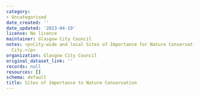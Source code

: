 ```yaml
---
category:
- Uncategorised
date_created: ''
date_updated: '2023-04-19'
license: No licence
maintainer: Glasgow City Council
notes: <p>City-wide and local Sites of Importance for Nature Conservation within Glasgow
  City.</p>
organization: Glasgow City Council
original_dataset_link: ''
records: null
resources: []
schema: default
title: Sites of Importance to Nature Conservation
---
```

